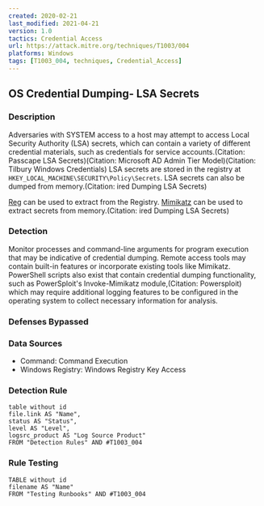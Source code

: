 ```yaml
---
created: 2020-02-21
last_modified: 2021-04-21
version: 1.0
tactics: Credential Access
url: https://attack.mitre.org/techniques/T1003/004
platforms: Windows
tags: [T1003_004, techniques, Credential_Access]
---
```


## OS Credential Dumping- LSA Secrets

### Description

Adversaries with SYSTEM access to a host may attempt to access Local Security Authority (LSA) secrets, which can contain a variety of different credential materials, such as credentials for service accounts.(Citation: Passcape LSA Secrets)(Citation: Microsoft AD Admin Tier Model)(Citation: Tilbury Windows Credentials) LSA secrets are stored in the registry at <code>HKEY_LOCAL_MACHINE\SECURITY\Policy\Secrets</code>. LSA secrets can also be dumped from memory.(Citation: ired Dumping LSA Secrets)

[Reg](https://attack.mitre.org/software/S0075) can be used to extract from the Registry. [Mimikatz](https://attack.mitre.org/software/S0002) can be used to extract secrets from memory.(Citation: ired Dumping LSA Secrets)

### Detection

Monitor processes and command-line arguments for program execution that may be indicative of credential dumping. Remote access tools may contain built-in features or incorporate existing tools like Mimikatz. PowerShell scripts also exist that contain credential dumping functionality, such as PowerSploit's Invoke-Mimikatz module,(Citation: Powersploit) which may require additional logging features to be configured in the operating system to collect necessary information for analysis.

### Defenses Bypassed



### Data Sources

  - Command: Command Execution
  -  Windows Registry: Windows Registry Key Access
### Detection Rule

```dataview
table without id
file.link AS "Name",
status AS "Status",
level AS "Level",
logsrc_product AS "Log Source Product"
FROM "Detection Rules" AND #T1003_004
```

### Rule Testing

```dataview
TABLE without id
filename AS "Name"
FROM "Testing Runbooks" AND #T1003_004
```
